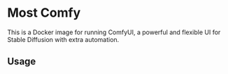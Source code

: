 # Most Comfy

This is a Docker image for running ComfyUI, a powerful and flexible UI for Stable Diffusion with extra automation.

## Usage

